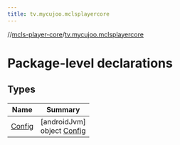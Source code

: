 ```yaml
---
title: tv.mycujoo.mclsplayercore
---
```

//[mcls-player-core](../../index.html)/[tv.mycujoo.mclsplayercore](index.html)



# Package-level declarations



## Types


| Name | Summary |
|---|---|
| [Config](-config/index.html) | [androidJvm]<br>object [Config](-config/index.html) |

